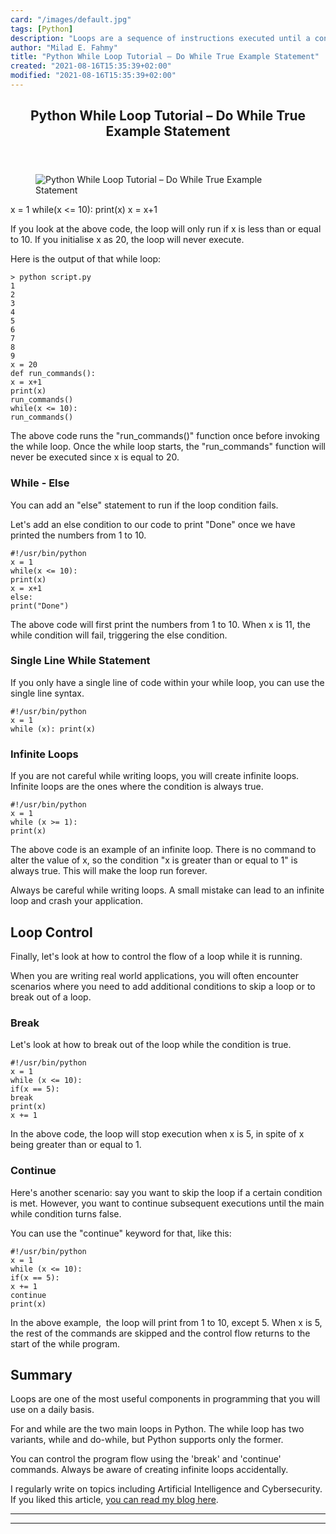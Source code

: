 ```yaml
---
card: "/images/default.jpg"
tags: [Python]
description: "Loops are a sequence of instructions executed until a conditi"
author: "Milad E. Fahmy"
title: "Python While Loop Tutorial – Do While True Example Statement"
created: "2021-08-16T15:35:39+02:00"
modified: "2021-08-16T15:35:39+02:00"
---
```

<div class="site-wrapper">
<main id="site-main" class="site-main outer">
<div class="inner">
<article class="post-full post tag-python tag-loops ">
<header class="post-full-header">
<h1 class="post-full-title">Python While Loop Tutorial – Do While True Example Statement</h1>
</header>
<figure class="post-full-image">
<picture>
<source media="(max-width: 700px)" sizes="1px" srcset="data:image/gif;base64,R0lGODlhAQABAIAAAAAAAP///yH5BAEAAAAALAAAAAABAAEAAAIBRAA7 1w">
<source media="(min-width: 701px)" sizes="(max-width: 800px) 400px,
(max-width: 1170px) 700px,
1400px" srcset="/news/content/images/size/w300/2020/08/Blue-Engagement-Essentials-Blog-Banner.png 300w,
/news/content/images/size/w600/2020/08/Blue-Engagement-Essentials-Blog-Banner.png 600w,
/news/content/images/size/w1000/2020/08/Blue-Engagement-Essentials-Blog-Banner.png 1000w,
/news/content/images/size/w2000/2020/08/Blue-Engagement-Essentials-Blog-Banner.png 2000w">
<img onerror="this.style.display='none'" src="/news/content/images/size/w2000/2020/08/Blue-Engagement-Essentials-Blog-Banner.png" alt="Python While Loop Tutorial – Do While True Example Statement">
</picture>
</figure>
<section class="post-full-content">
<div class="post-content">
x = 1
while(x &lt;= 10):
print(x)
x = x+1</code></pre><p>If you look at the above code, the loop will only run if x is less than or equal to 10. If you initialise x as 20, the loop will never execute. </p><p>Here is the output of that while loop:</p><pre><code>&gt; python script.py
1
2
3
4
5
6
7
8
9
x = 20
def run_commands():
x = x+1
print(x)
run_commands()
while(x &lt;= 10):
run_commands()</code></pre><p>The above code runs the "run_commands()" function once before invoking the while loop. Once the while loop starts, the "run_commands" function will never be executed since x is equal to 20. </p><h3 id="while-else">While - Else</h3><p>You can add an "else" statement to run if the loop condition fails. </p><p>Let's add an else condition to our code to print "Done" once we have printed the numbers from 1 to 10.</p><pre><code>#!/usr/bin/python
x = 1
while(x &lt;= 10):
print(x)
x = x+1
else:
print("Done")</code></pre><p>The above code will first print the numbers from 1 to 10. When x is 11, the while condition will fail, triggering the else condition. </p><h3 id="single-line-while-statement">Single Line While Statement</h3><p>If you only have a single line of code within your while loop, you can use the single line syntax. </p><pre><code>#!/usr/bin/python
x = 1
while (x): print(x)</code></pre><h3 id="infinite-loops">Infinite Loops</h3><p>If you are not careful while writing loops, you will create infinite loops. Infinite loops are the ones where the condition is always true. </p><pre><code>#!/usr/bin/python
x = 1
while (x &gt;= 1):
print(x)</code></pre><p>The above code is an example of an infinite loop. There is no command to alter the value of x, so the condition "x is greater than or equal to 1" is always true. This will make the loop run forever.</p><p>Always be careful while writing loops. A small mistake can lead to an infinite loop and crash your application. </p><h2 id="loop-control">Loop Control</h2><p>Finally, let's look at how to control the flow of a loop while it is running. &nbsp;</p><p>When you are writing real world applications, you will often encounter scenarios where you need to add additional conditions to skip a loop or to break out of a loop.</p><h3 id="break">Break</h3><p>Let's look at how to break out of the loop while the condition is true. </p><pre><code>#!/usr/bin/python
x = 1
while (x &lt;= 10):
if(x == 5):
break
print(x)
x += 1</code></pre><p>In the above code, the loop will stop execution when x is 5, in spite of x being greater than or equal to 1. </p><h3 id="continue">Continue</h3><p>Here's another scenario: say you want to skip the loop if a certain condition is met. However, you want to continue subsequent executions until the main while condition turns false. </p><p>You can use the "continue" keyword for that, like this:</p><pre><code>#!/usr/bin/python
x = 1
while (x &lt;= 10):
if(x == 5):
x += 1
continue
print(x)</code></pre><p>In the above example, &nbsp;the loop will print from 1 to 10, except 5. When x is 5, the rest of the commands are skipped and the control flow returns to the start of the while program. </p><h2 id="summary">Summary</h2><p>Loops are one of the most useful components in programming that you will use on a daily basis. </p><p>For and while are the two main loops in Python. The while loop has two variants, while and do-while, but Python supports only the former. </p><p>You can control the program flow using the 'break' and 'continue' commands. Always be aware of creating infinite loops accidentally. </p><p>I regularly write on topics including Artificial Intelligence and Cybersecurity. If you liked this article, <a href="https://medium.com/manishmshiva">you can read my blog here</a>. </p>
</div>
<hr>
<hr>
</section>
</article>
</div>
</main>
</div>
<!-- Google Tag Manager (noscript) -->
<!-- End Google Tag Manager (noscript) -->
